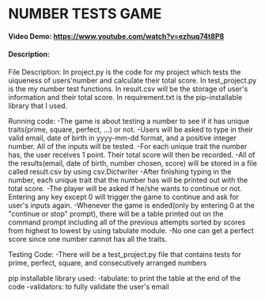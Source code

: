 # NUMBER TESTS GAME
#### Video Demo:  https://www.youtube.com/watch?v=ezhuq74t8P8
#### Description:
File Description:
In project.py is the code for my project which tests the uiqueness of users'number and calculate their total score.
In test_project.py is the my number test functions.
In result.csv will be the storage of user's information and their total score.
In requirement.txt is the pip-installable library that I used.

Running code:
-The game is about testing a number to see if it has unique traits(prime, square, perfect, ...) or not.
-Users will be asked to type in their valid email, date of birth in yyyy-mm-dd format, and a positive integer number. All of the inputs will be tested.
-For each unique trait the number has, the user receives 1 point. Their total score will then be recorded.
-All of the results(email, date of birth, number chosen, score) will be stored in a file called result.csv by using csv.Dictwriter
-After finishing typing in the number, each unique trait that the number has will be printed out with the total score.
-The player will be asked if he/she wants to continue or not. Entering any key except 0 will trigger the game to continue and ask for user's inputs again.
-Whenever the game is ended(only by entering 0 at the "continue or stop" prompt), there will be a table printed out on the command prompt including all of the previous attempts sorted by scores from highest to lowest by using tabulate module.
-No one can get a perfect score since one number cannot has all the traits.

Testing Code:
-There will be a test_project.py file that contains tests for prime, perfect, square, and consecutively arranged numbers

pip installable library used:
-tabulate: to print the table at the end of the code
-validators: to fully validate the user's email
